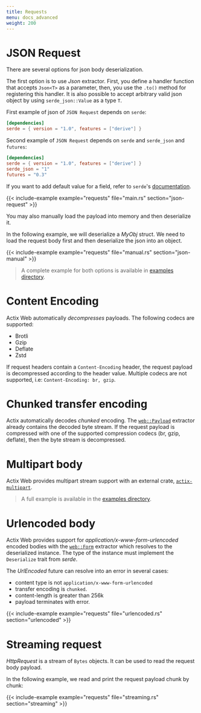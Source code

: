 ```yaml
---
title: Requests
menu: docs_advanced
weight: 200
---
```


# JSON Request

There are several options for json body deserialization.

The first option is to use _Json_ extractor. First, you define a handler function that accepts `Json<T>` as a parameter, then, you use the `.to()` method for registering this handler. It is also possible to accept arbitrary valid json object by using `serde_json::Value` as a type `T`.

First example of json of `JSON Request` depends on `serde`:

```toml
[dependencies]
serde = { version = "1.0", features = ["derive"] }
```

Second example of `JSON Request` depends on `serde` and `serde_json` and `futures`:

```toml
[dependencies]
serde = { version = "1.0", features = ["derive"] }
serde_json = "1"
futures = "0.3"
```

If you want to add default value for a field, refer to `serde`'s [documentation](https://serde.rs/attr-default.html).

{{< include-example example="requests" file="main.rs" section="json-request" >}}

You may also manually load the payload into memory and then deserialize it.

In the following example, we will deserialize a _MyObj_ struct. We need to load the request body first and then deserialize the json into an object.

{{< include-example example="requests" file="manual.rs" section="json-manual" >}}

> A complete example for both options is available in [examples directory][examples].

# Content Encoding

Actix Web automatically _decompresses_ payloads. The following codecs are supported:

- Brotli
- Gzip
- Deflate
- Zstd

If request headers contain a `Content-Encoding` header, the request payload is decompressed according to the header value. Multiple codecs are not supported, i.e: `Content-Encoding: br, gzip`.

# Chunked transfer encoding

Actix automatically decodes _chunked_ encoding. The [`web::Payload`][payloadextractor] extractor already contains the decoded byte stream. If the request payload is compressed with one of the supported compression codecs (br, gzip, deflate), then the byte stream is decompressed.

# Multipart body

Actix Web provides multipart stream support with an external crate, [`actix-multipart`][multipartcrate].

> A full example is available in the [examples directory][multipartexample].

# Urlencoded body

Actix Web provides support for _application/x-www-form-urlencoded_ encoded bodies with the [`web::Form`][formencoded] extractor which resolves to the deserialized instance. The type of the instance must implement the `Deserialize` trait from _serde_.

The _UrlEncoded_ future can resolve into an error in several cases:

- content type is not `application/x-www-form-urlencoded`
- transfer encoding is `chunked`.
- content-length is greater than 256k
- payload terminates with error.

{{< include-example example="requests" file="urlencoded.rs" section="urlencoded" >}}

# Streaming request

_HttpRequest_ is a stream of `Bytes` objects. It can be used to read the request body payload.

In the following example, we read and print the request payload chunk by chunk:

{{< include-example example="requests" file="streaming.rs" section="streaming" >}}

[examples]: https://github.com/actix/examples/tree/master/json/json
[multipartstruct]: https://docs.rs/actix-multipart/0.2/actix_multipart/struct.Multipart.html
[fieldstruct]: https://docs.rs/actix-multipart/0.2/actix_multipart/struct.Field.html
[multipartexample]: https://github.com/actix/examples/tree/master/forms/multipart
[urlencoded]: https://docs.rs/actix-web/4/actix_web/dev/struct.UrlEncoded.html
[payloadextractor]: https://docs.rs/actix-web/4/actix_web/web/struct.Payload.html
[multipartcrate]: https://crates.io/crates/actix-multipart
[formencoded]: https://docs.rs/actix-web/4/actix_web/web/struct.Form.html

